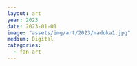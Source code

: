 ```yaml
---
layout: art
year: 2023
date: 2023-01-01
image: "assets/img/art/2023/madoka1.jpg"
medium: Digital
categories:
  - fan-art
---
```

